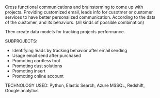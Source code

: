 Cross functional communications and brainstorming to come up with projects. 
Providing customized email, leads info for cusotmer or customer services to have 
better personalized communication. According to the data of the customer,
and its behaviors. (all kinds of possible combination)

Then create data models for tracking projects performance.

SUBPROJECTS:

* Identifying leads by tracking behavior after email sending
* Usage email send after purchased
* Promoting cordless tool
* Promoting dust solutions
* Promoting insert
* Promoting online account


TECHNOLOGY USED: Python, Elastic Search, Azure MSSQL, Redshift, Google analytics